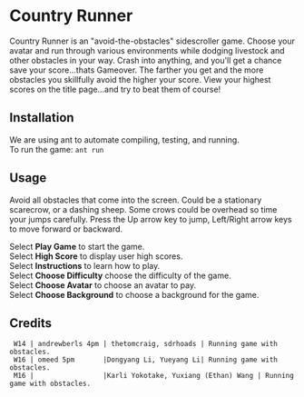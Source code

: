 # Country Runner

Country Runner is an "avoid-the-obstacles" sidescroller game. Choose your avatar and run through various environments while dodging livestock and other obstacles in your way. Crash into anything, and you'll get a chance save your score...thats Gameover. The farther you get and the more obstacles you skillfully avoid the higher your score. View your highest scores on the title page...and try to beat them of course!

## Installation

We are using ant to automate compiling, testing, and running. <br />
To run the game: `ant run`

## Usage

Avoid all obstacles that come into the screen. Could be a stationary scarecrow, or a dashing sheep.
Some crows could be overhead so time your jumps carefully.
Press the Up arrow key to jump, Left/Right arrow keys to move forward or backward.

Select <b>Play Game</b> to start the game. <br />
Select <b>High Score</b> to display user high scores. <br />
Select <b>Instructions</b> to learn how to play. <br />
Select <b>Choose Difficulty</b> choose the difficulty of the game. <br />
Select <b>Choose Avatar</b> to choose an avatar to pay. <br />
Select <b>Choose Background</b> to choose a background for the game.

## Credits

```
 W14 | andrewberls 4pm | thetomcraig, sdrhoads | Running game with obstacles.
 W16 | omeed 5pm       |Dongyang Li, Yueyang Li| Running game with obstacles.
 M16 |                 |Karli Yokotake, Yuxiang (Ethan) Wang | Running game with obstacles.
```
